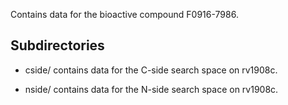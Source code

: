 Contains data for the bioactive compound F0916-7986.

## Subdirectories

- cside/ contains data for the C-side search space on rv1908c.

- nside/ contains data for the N-side search space on rv1908c.

